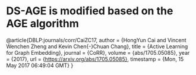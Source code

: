 # DS-AGE is modified based on the AGE algorithm
@article{DBLP:journals/corr/CaiZC17,
  author    = {HongYun Cai and
               Vincent Wenchen Zheng and
               Kevin Chen{-}Chuan Chang},
  title     = {Active Learning for Graph Embedding},
  journal   = {CoRR},
  volume    = {abs/1705.05085},
  year      = {2017},
  url       = {https://arxiv.org/abs/1705.05085},
  timestamp = {Mon, 15 May 2017 06:49:04 GMT}
}

